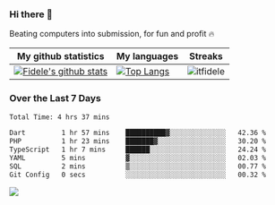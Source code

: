 ### Hi there 👋
<p>Beating computers into submission, for fun and profit 🔥</p>

|My github statistics|My languages|Streaks|
|-|-|-|
|[![Fidele's github stats](https://github-readme-stats.vercel.app/api?username=itfidele&count_private=true&show_icons=true&theme=dark&hide_title=true)](https://github.com/itfidele)|[![Top Langs](https://github-readme-stats.vercel.app/api/top-langs/?username=itfidele&show_icons=true&langs_count=8&theme=dark&layout=compact&hide_title=true)](https://github.com/itfidele)|![itfidele](https://github-readme-streak-stats.herokuapp.com/?user=itfidele&theme=dark)

### Over the Last 7 Days
<!--START_SECTION:waka-->

```txt
Total Time: 4 hrs 37 mins

Dart         1 hr 57 mins    ██████████▓░░░░░░░░░░░░░░   42.36 %
PHP          1 hr 23 mins    ███████▓░░░░░░░░░░░░░░░░░   30.20 %
TypeScript   1 hr 7 mins     ██████░░░░░░░░░░░░░░░░░░░   24.24 %
YAML         5 mins          ▓░░░░░░░░░░░░░░░░░░░░░░░░   02.03 %
SQL          2 mins          ▒░░░░░░░░░░░░░░░░░░░░░░░░   00.77 %
Git Config   0 secs          ░░░░░░░░░░░░░░░░░░░░░░░░░   00.32 %
```

<!--END_SECTION:waka-->



![](https://komarev.com/ghpvc/?username=itfidele)
